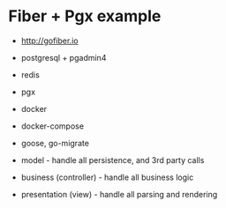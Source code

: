 
# Fiber + Pgx example

- http://gofiber.io
- postgresql + pgadmin4
- redis
- pgx
- docker
- docker-compose
- goose, go-migrate


- model - handle all persistence, and 3rd party calls
- business (controller) -  handle all business logic
- presentation (view) - handle all parsing and rendering